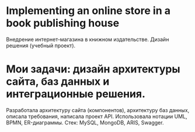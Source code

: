 # Implementing an online store in a book publishing house
Внедрение интернет-магазина в книжном издательстве. Дизайн решения (учебный проект). 
# Мои задачи: дизайн архитектуры сайта, баз данных и интеграционные решения.
Разработала архитектуру сайта (компонентов), архитектуру баз данных, описала требования, написала проект API.
Использовала нотации UML, BPMN, ER-диаграммы.
Стек: MySQL, MongoDB, ARIS, Swagger.
